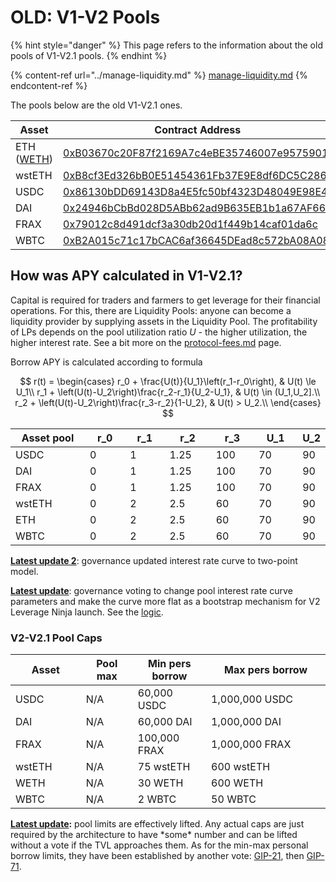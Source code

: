 # OLD: V1-V2 Pools

{% hint style="danger" %}
This page refers to the information about the old pools of V1-V2.1 pools.
{% endhint %}

{% content-ref url="../manage-liquidity.md" %}
[manage-liquidity.md](../manage-liquidity.md)
{% endcontent-ref %}

The pools below are the old V1-V2.1 ones.

<table><thead><tr><th width="170.78357926598557">Asset</th><th>Contract Address</th></tr></thead><tbody><tr><td>ETH (<a href="../../overview/faq.md#why-cant-i-trade-eth-on-dexes-via-wallet-connect">WETH</a>)</td><td><a href="https://etherscan.io/address/0xB03670c20F87f2169A7c4eBE35746007e9575901">0xB03670c20F87f2169A7c4eBE35746007e9575901</a></td></tr><tr><td>wstETH</td><td><a href="https://etherscan.io/address/0xB8cf3Ed326bB0E51454361Fb37E9E8df6DC5C286">0xB8cf3Ed326bB0E51454361Fb37E9E8df6DC5C286</a></td></tr><tr><td>USDC</td><td><a href="https://etherscan.io/address/0x86130bDD69143D8a4E5fc50bf4323D48049E98E4">0x86130bDD69143D8a4E5fc50bf4323D48049E98E4</a></td></tr><tr><td>DAI</td><td><a href="https://etherscan.io/address/0x24946bCbBd028D5ABb62ad9B635EB1b1a67AF668">0x24946bCbBd028D5ABb62ad9B635EB1b1a67AF668</a></td></tr><tr><td>FRAX</td><td><a href="https://etherscan.io/address/0x79012c8d491dcf3a30db20d1f449b14caf01da6c">0x79012c8d491dcf3a30db20d1f449b14caf01da6c</a></td></tr><tr><td>WBTC</td><td><a href="https://etherscan.io/address/0xB2A015c71c17bCAC6af36645DEad8c572bA08A08">0xB2A015c71c17bCAC6af36645DEad8c572bA08A08</a></td></tr></tbody></table>

## How was APY calculated in V1-V2.1?

Capital is required for traders and farmers to get leverage for their financial operations. For this, there are Liquidity Pools: anyone can become a liquidity provider by supplying assets in the Liquidity Pool. The profitability of LPs depends on the pool utilization ratio _U_ - the higher utilization, the higher interest rate. See a bit more on the [protocol-fees.md](../../overview/protocol-fees.md "mention") page.

Borrow APY is calculated according to formula

$$
r(t) = 
    \begin{cases}
        r_0 + \frac{U(t)}{U_1}\left(r_1-r_0\right), & U(t) \le U_1\\
        r_1 + \left(U(t)-U_2\right)\frac{r_2-r_1}{U_2-U_1}, & U(t) \in (U_1,U_2].\\
        r_2 + \left(U(t)-U_2\right)\frac{r_3-r_2}{1-U_2}, & U(t) > U_2.\\
    \end{cases}
$$

<table><thead><tr><th width="167">Asset pool</th><th width="82">r_0</th><th width="80">r_1</th><th width="91">r_2</th><th width="83" data-type="number">r_3</th><th width="90">U_1</th><th>U_2</th></tr></thead><tbody><tr><td>USDC</td><td>0</td><td>1</td><td>1.25</td><td>100</td><td>70</td><td>90</td></tr><tr><td>DAI</td><td>0</td><td>1</td><td>1.25</td><td>100</td><td>70</td><td>90</td></tr><tr><td>FRAX</td><td>0</td><td>1</td><td>1.25</td><td>100</td><td>70</td><td>90</td></tr><tr><td>wstETH</td><td>0</td><td>2</td><td>2.5</td><td>60</td><td>70</td><td>90</td></tr><tr><td>ETH</td><td>0</td><td>2</td><td>2.5</td><td>60</td><td>70</td><td>90</td></tr><tr><td>WBTC</td><td>0</td><td>2</td><td>2.5</td><td>60</td><td>70</td><td>90</td></tr></tbody></table>

[**Latest update 2**](https://snapshot.org/#/gearbox.eth/proposal/0x78615ba387512748a189cfdc39f1d3a7e835d1ce151b53049e42eff411fbee73): governance updated interest rate curve to two-point model.&#x20;

[**Latest update**](https://gov.gearbox.fi/t/gip-20-update-fees-interest-rate-curves/1571): governance voting to change pool interest rate curve parameters and make the curve more flat as a bootstrap mechanism for V2 Leverage Ninja launch. See the [logic](https://gov.gearbox.fi/t/gip-20-update-fees-interest-rate-curves/1571).

### V2-V2.1 Pool Caps

<table><thead><tr><th width="150">Asset</th><th width="113">Pool max</th><th width="150">Min pers borrow</th><th width="306">Max pers borrow</th></tr></thead><tbody><tr><td>USDC</td><td>N/A</td><td>60,000 USDC</td><td>1,000,000 USDC</td></tr><tr><td>DAI</td><td>N/A</td><td>60,000 DAI</td><td>1,000,000 DAI</td></tr><tr><td>FRAX</td><td>N/A</td><td>100,000 FRAX</td><td>1,000,000 FRAX</td></tr><tr><td>wstETH</td><td>N/A</td><td>75 wstETH</td><td>600 wstETH</td></tr><tr><td>WETH</td><td>N/A</td><td>30 WETH</td><td>600 WETH</td></tr><tr><td>WBTC</td><td>N/A</td><td>2 WBTC</td><td>50 WBTC</td></tr></tbody></table>

[**Latest update**](https://gov.gearbox.fi/t/gip-20-update-fees-interest-rate-curves/1571)**:** pool limits are effectively lifted. Any actual caps are just required by the architecture to have \*some\* number and can be lifted without a vote if the TVL approaches them. As for the min-max personal borrow limits, they have been established by another vote: [GIP-21](https://gov.gearbox.fi/t/gip-21-leverage-ninja-mode-limits-for-v2/1572), then [GIP-71](https://snapshot.org/#/gearbox.eth/proposal/0x6b01ac9fb32ef8004273592a62393ad24db810a0016a62e6ab6498a9c292bdbe).
